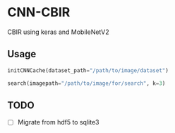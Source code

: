 # CNN-CBIR
CBIR using keras and MobileNetV2

## Usage
```python
initCNNCache(dataset_path="/path/to/image/dataset") 

search(imagepath="/path/to/image/for/search", k=3)
```

## TODO
- [ ] Migrate from hdf5 to sqlite3